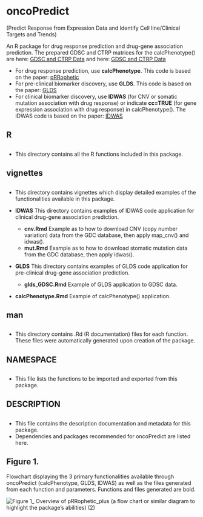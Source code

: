 # oncoPredict 
(Predict Response from Expression Data and Identify Cell line/Clinical Targets and Trends)

An R package for drug response prediction and drug-gene association prediction. The prepared GDSC and CTRP matrices for the calcPhenotype() are here: [GDSC and CTRP Data](https://osf.io/c6tfx/) and here: [GDSC and CTRP Data](https://drive.google.com/drive/folders/19KFOE0zJW6MA-xjokXUkD-rETc9V74UM?usp=sharing)
 *  For drug response prediction, use **calcPhenotype**. This code is based on the paper: [pRRophetic](https://journals.plos.org/plosone/article?id=10.1371/journal.pone.0107468)
 *  For pre-clinical biomarker discovery, use **GLDS**. This code is based on the paper: [GLDS](https://genomebiology.biomedcentral.com/articles/10.1186/s13059-016-1050-9)
 * For clinical biomarker discovery, use **IDWAS** (for CNV or somatic mutation association with drug response) or indicate **cc=TRUE** (for gene expression association with drug response) in calcPhenotype(). The IDWAS code is based on the paper: [IDWAS](https://pubmed.ncbi.nlm.nih.gov/28847918/)
 
## R <h2>
 * This directory contains all the R functions included in this package. 

## vignettes <h2> 
  *  This directory contains vignettes which display detailed examples of the functionalities available in this package.
  *  **IDWAS** This directory contains examples of IDWAS code application for clinical drug-gene association prediction. 
      + **cnv.Rmd** Example as to how to download CNV (copy number variation) data from the GDC database, then apply map_cnv() and idwas().
      + **mut.Rmd** Example as to how to download stomatic mutation data from the GDC database, then apply idwas(). 

  * **GLDS** This directory contains examples of GLDS code application for pre-clinical drug-gene association prediction. 
      + **glds_GDSC.Rmd** Example of GLDS application to GDSC data. 

  * **calcPhenotype.Rmd** Example of calcPhenotype() application.

## man <h2>
 * This directory contains .Rd (R documentation) files for each function. These files were automatically generated upon creation of the package. 

## NAMESPACE <h2>
 * This file lists the functions to be imported and exported from this package. 

## DESCRIPTION <h2>
 * This file contains the description documentation and metadata for this package.
 * Dependencies and packages recommended for oncoPredict are listed here. 
  
## Figure 1. 
Flowchart displaying the 3 primary functionalities available through oncoPredict (calcPhenotype, GLDS, IDWAS) as well as the files generated from each function and parameters. Functions and files generated are bold.

![Figure 1_ Overview of pRRophetic_plus (a flow chart or similar diagram to highlight the package’s abilities)   (2)](https://user-images.githubusercontent.com/62571435/114970073-4c969f80-9e3f-11eb-9388-651dccbd21fc.jpg)


